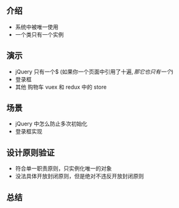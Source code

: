 
## 介绍
- 系统中被唯一使用
- 一个类只有一个实例

## 演示
- jQuery 只有一个$  (如果你一个页面中引用了十遍$,那它也只有一个$)
- 登录框
- 其他
    购物车
    vuex 和 redux 中的 store
## 场景
- jQuery 中怎么防止多次初始化
- 登录框实现

## 设计原则验证
- 符合单一职责原则，只实例化唯一的对象
- 没法具体开放封闭原则，但是绝对不违反开放封闭原则

## 总结


